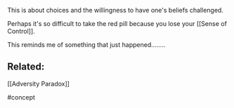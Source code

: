 This is about choices and the willingness to have one's beliefs challenged. 

Perhaps it's so difficult to take the red pill because you lose your [[Sense of Control]].

This reminds me of something that just happened........

## Related:
[[Adversity Paradox]]

#concept